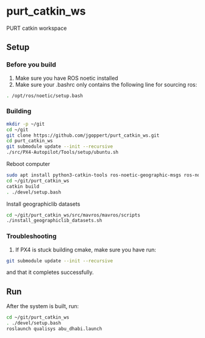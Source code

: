 # purt_catkin_ws
PURT catkin workspace

## Setup

### Before you build
1. Make sure you have ROS noetic installed
2. Make sure your .bashrc only contains the following line for sourcing ros:

```bash
. /opt/ros/noetic/setup.bash

```

### Building

```bash
mkdir -p ~/git
cd ~/git
git clone https://github.com/jgoppert/purt_catkin_ws.git
cd purt_catkin_ws
git submodule update --init --recursive
./src/PX4-Autopilot/Tools/setup/ubuntu.sh 
```

Reboot computer

```bash
sudo apt install python3-catkin-tools ros-noetic-geographic-msgs ros-noetic-mavlink libgeographic-dev libignition-commond3-graphics-dev xterm
cd ~/git/purt_catkin_ws
catkin build
. ./devel/setup.bash
```

Install geographiclib datasets

```bash
cd ~/git/purt_catkin_ws/src/mavros/mavros/scripts
./install_geographiclib_datasets.sh
```

### Troubleshooting

1. If PX4 is stuck building cmake, make sure you have run:
```bash
git submodule update --init --recursive
```
and that it completes successfully.

## Run

After the system is built, run:

```bash
cd ~/git/purt_catkin_ws
. ./devel/setup.bash
roslaunch qualisys abu_dhabi.launch
```

